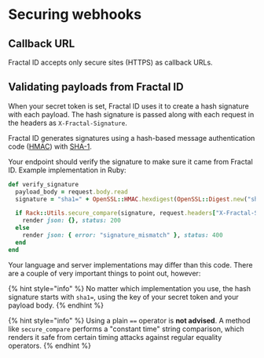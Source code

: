 # Securing webhooks

## Callback URL

Fractal ID accepts only secure sites \(HTTPS\) as callback URLs.

## Validating payloads from Fractal ID

When your secret token is set, Fractal ID uses it to create a hash signature with each payload. The hash signature is passed along with each request in the headers as `X-Fractal-Signature`.

Fractal ID generates signatures using a hash-based message authentication code \([HMAC](https://en.wikipedia.org/wiki/HMAC)\) with [SHA-1](https://en.wikipedia.org/wiki/SHA-1).

Your endpoint should verify the signature to make sure it came from Fractal ID. Example implementation in Ruby:

```ruby
def verify_signature
  payload_body = request.body.read
  signature = "sha1=" + OpenSSL::HMAC.hexdigest(OpenSSL::Digest.new("sha1"), ENV["SECRET_TOKEN"], payload_body)

  if Rack::Utils.secure_compare(signature, request.headers["X-Fractal-Signature"])
    render json: {}, status: 200
  else
    render json: { error: "signature_mismatch" }, status: 400
  end
end
```

Your language and server implementations may differ than this code. There are a couple of very important things to point out, however:

{% hint style="info" %}
No matter which implementation you use, the hash signature starts with `sha1=`, using the key of your secret token and your payload body.
{% endhint %}

{% hint style="info" %}
Using a plain `==` operator is **not advised**. A method like `secure_compare` performs a "constant time" string comparison, which renders it safe from certain timing attacks against regular equality operators.
{% endhint %}
